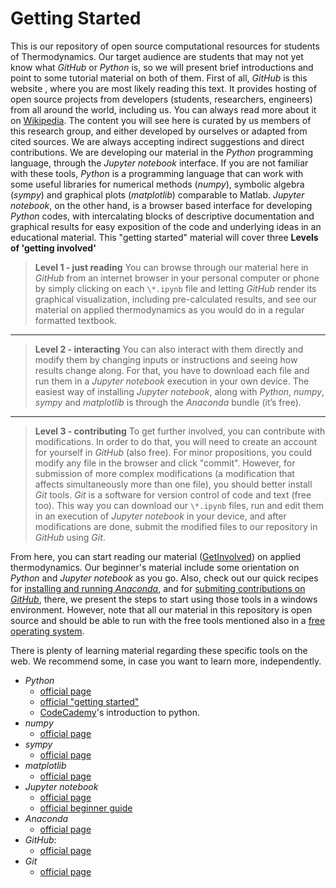# Getting Started
This is our repository of open source computational resources for students of Thermodynamics. Our target audience are students that may not yet know what *GitHub* or *Python* is, so we will present brief introductions and point to some tutorial material on both of them.
First of all, *GitHub* is this website , where you are most likely reading this text. It provides hosting of open source projects from developers (students, researchers, engineers) from all around the world, including us. You can always read more about it on [Wikipedia](https://en.wikipedia.org/wiki/GitHub).
The content you will see here is curated by us members of this research group, and either developed by ourselves or adapted from cited sources. We are always accepting indirect suggestions and direct contributions.
We are developing our material in the *Python* programming language, through the *Jupyter notebook* interface. If you are not familiar with these tools, *Python* is a programming language that can work with some useful libraries for numerical methods (*numpy*), symbolic algebra (*sympy*) and graphical plots (*matplotlib*) comparable to Matlab. *Jupyter notebook*, on the other hand, is a browser based interface for developing *Python* codes, with intercalating blocks of descriptive documentation and graphical results for easy exposition of the code and underlying ideas in an educational material.
This "getting started" material will cover three **Levels of 'getting involved'**
> **Level 1 - just reading**
You can browse through our material here in *GitHub* from an internet browser in your personal computer or phone by simply clicking on each `\*.ipynb` file and letting *GitHub* render its graphical visualization, including pre-calculated results, and see our material on applied thermodynamics as you would do in a regular formatted textbook.

** **
> **Level 2 - interacting**
You can also interact with them directly and modify them by changing inputs or instructions and seeing how results change along. For that, you have to download each file and run them in a *Jupyter notebook* execution in your own device. The easiest way of installing *Jupyter notebook*, along with *Python*, *numpy*, *sympy* and *matplotlib* is through the *Anaconda*  bundle (it’s free).

** **
> **Level 3 - contributing**
To get further involved, you can contribute with modifications. In order to do that, you will need to create an account for yourself in *GitHub* (also free). For minor propositions, you could modify any file in the browser and click "commit". However, for submission of more complex modifications (a modification that affects simultaneously more than one file), you should better install *Git* tools. *Git* is a software for version control of code and text (free too). This way you can download our `\*.ipynb` files, run and edit them in an execution of *Jupyter notebook* in your device, and after modifications are done, submit the modified files to our repository in *GitHub* using *Git*.

From here, you can start reading our material ([GetInvolved](https://github.com/iurisegtovich/PyTherm/tree/master/GetInvolved/)) on applied thermodynamics. Our beginner's material include some orientation on *Python* and *Jupyter notebook* as you go. Also, check out our quick recipes for [installing and running *Anaconda*](https://github.com/iurisegtovich/PyTherm/blob/master/GettingStarted/1_Get_going_with_Jupyter_notebook.md), and for [submiting contributions on *GitHub*](https://github.com/iurisegtovich/PyTherm/blob/master/GettingStarted/2_Get_going_with_GitHub.md), there, we present the steps to start using those tools in a windows environment. However, note that all our material in this repository is open source and should be able to run with the free tools mentioned also in a [free operating system](http://www.ubuntu.com/).

There is plenty of learning material regarding these specific tools on the web. We recommend some, in case you want to learn more, independently.

* *Python*
	* [official page](https://www.python.org/)
	* [official "getting started"](https://www.python.org/about/gettingstarted/)
	* [CodeCademy](https://www.codecademy.com/courses/introduction-to-python-6WeG3)'s introduction to python.
* *numpy*
	* [official page](http://www.numpy.org/)
* *sympy*
 	* [official page](http://www.sympy.org/en/index.html)
* *matplotlib*
	* [official page](http://matplotlib.org/)
* *Jupyter notebook*
	* [official page](https://jupyter.org/)
	*  [official beginner guide](https://jupyter-notebook-beginner-guide.readthedocs.io/en/latest/)
* *Anaconda*
	* [official page](https://www.continuum.io)
* *GitHub*:
	* [official page](https://github.com/)
* *Git*
	* [official page](https://git-scm.com/)
